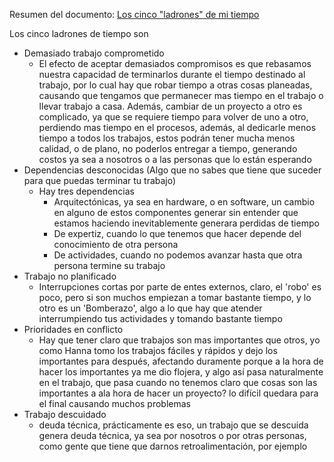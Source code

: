 Resumen del documento: [Los cinco "ladrones" de mi tiempo](obsidian://open?vault=Notas-8vo&file=Seminario%20de%20Investigacion%2FDocumentos%20y%20Lecturas%2F%C2%BFPor%20Que%20Siempre%20Me%20Falta%20el%20Tiempo%20para%20el%20Trabajo_.pdf)

Los cinco ladrones de tiempo son
- Demasiado trabajo comprometido
	- El efecto de aceptar demasiados compromisos es que rebasamos nuestra capacidad de terminarlos durante el tiempo destinado al trabajo, por lo cual hay que robar tiempo a otras cosas planeadas, causando que tengamos que permanecer mas tiempo en el trabajo o llevar trabajo a casa. Además, cambiar de un proyecto a otro es complicado, ya que se requiere tiempo para volver de uno a otro, perdiendo mas tiempo en el procesos, además, al dedicarle menos tiempo a todos los trabajos, estos podrán tener mucha menos calidad, o de plano, no poderlos entregar a tiempo, generando costos ya sea a nosotros o a las personas que lo están esperando
- Dependencias desconocidas (Algo que no sabes que tiene que suceder para que puedas terminar tu trabajo)
	- Hay tres dependencias
		- Arquitectónicas, ya sea en hardware, o en software, un cambio en alguno de estos componentes generar sin entender que estamos haciendo inevitablemente generara perdidas de tiempo
		- De expertiz, cuando lo que tenemos que hacer depende del conocimiento de otra persona
		- De actividades, cuando no podemos avanzar hasta que otra persona termine su trabajo
- Trabajo no planificado
	- Interrupciones cortas por parte de entes externos, claro, el 'robo' es poco, pero si son muchos empiezan a tomar bastante tiempo, y lo otro es un 'Bomberazo', algo a lo que hay que atender interrumpiendo tus actividades y tomando bastante tiempo
- Prioridades en conflicto
	- Hay que tener claro que trabajos son mas importantes que otros, yo como Hanna tomo los trabajos fáciles y rápidos y dejo los importantes para después, afectando duramente porque a la hora de hacer los importantes ya me dio flojera, y algo así pasa naturalmente en el trabajo, que pasa cuando no tenemos claro que cosas son las importantes a ala hora de hacer un proyecto? lo difícil quedara para el final causando muchos problemas
- Trabajo descuidado
	- deuda técnica, prácticamente es eso, un trabajo que se descuida genera deuda técnica, ya sea por nosotros o por otras personas, como gente que tiene que darnos retroalimentación, por ejemplo

